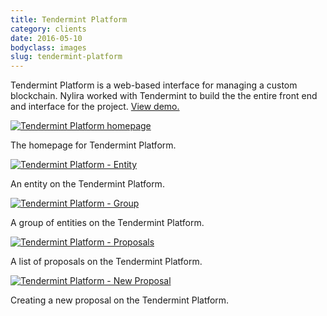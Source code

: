 ```yaml
---
title: Tendermint Platform
category: clients
date: 2016-05-10
bodyclass: images
slug: tendermint-platform
---
```


Tendermint Platform is a web-based interface for managing a custom blockchain. Nylira worked with Tendermint to build the the entire front end and interface for the project. [View demo.](https://tmui-groups.nylira.com)

<div class="figure">
  <a href="../assets/images/clients/tmui-home@2x.png"><img src="../assets/images/clients/tmui-home.png" alt="Tendermint Platform homepage"></a>
  <div class="figcaption">
    <p>The homepage for Tendermint Platform.</p>
  </div>
</div>

<div class="figure">
  <a href="../assets/images/clients/tmui-entity@2x.png"><img src="../assets/images/clients/tmui-entity.png" alt="Tendermint Platform - Entity"></a>
  <div class="figcaption">
    <p>An entity on the Tendermint Platform.</p>
  </div>
</div>

<div class="figure">
  <a href="../assets/images/clients/tmui-group@2x.png"><img src="../assets/images/clients/tmui-group.png" alt="Tendermint Platform - Group"></a>
  <div class="figcaption">
    <p>A group of entities on the Tendermint Platform.</p>
  </div>
</div>

<div class="figure">
  <a href="../assets/images/clients/tmui-proposals@2x.png"><img src="../assets/images/clients/tmui-proposals.png" alt="Tendermint Platform - Proposals"></a>
  <div class="figcaption">
    <p>A list of proposals on the Tendermint Platform.</p>
  </div>
</div>

<div class="figure">
  <a href="../assets/images/clients/tmui-proposals-new@2x.png"><img src="../assets/images/clients/tmui-proposals-new.png" alt="Tendermint Platform - New Proposal"></a>
  <div class="figcaption">
    <p>Creating a new proposal on the Tendermint Platform.</p>
  </div>
</div>


